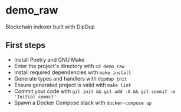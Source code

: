 # demo_raw

Blockchain indexer built with DipDup

## First steps

* Install Poetry and GNU Make
* Enter the project's directory with `cd demo_raw`
* Install required dependencies with `make install`
* Generate types and handlers with `dipdup init`
* Ensure generated project is valid with `make lint`
* Commit your code with `git init && git add -A && git commit -m 'Initial commit'` 
* Spawn a Docker Compose stack with `docker-compose up`